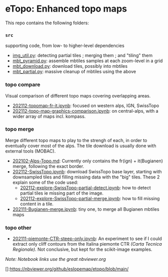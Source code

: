 # eTopo: Enhanced topo maps

This repo contains the following folders:


### `src`

supporting code, from low- to higher-level dependencies

* [img_util.py](src/img_util.py): detecting partial tiles ; merging them ; and "tiling" them
* [mbt_pyramid.py](src/mbt_pyramid.py): assemble mbtiles samples at each zoom-level in a grid
* [mbt_download.py](src/mbt_download.py): download tiles, possibly into mbtiles
* [mbt_partial.py](src/mbt_partial.py): massive cleanup of mbtiles using the above


### topo compare

Visual comparison of different topo maps covering overlapping areas.

* [202112-topomap-fr-it.ipynb]: focused on western alps, IGN, SwissTopo
* [202112-topo-map-graphics-comparison.ipynb]: on central-alps, with a wider array of maps incl. kompass.


### topo merge

Merge different topo maps to play to the strengh of each, in order to eventually cover most of the alps.
The tile download is usually done with external tools (MOBAC).

<!-- * [202012-Offline-SwissTopo.md] -->
* [202102-Alps-Topo.md]: Currently only contains the fr(ign) + it(Bugianen) merge, following the exact border.
* [202112-SwissTopo.ipynb]: download SwissTopo base layer, starting with downsampled tiles and filling missing data with the "big" tiles. These 2 explain some of the code used:
  + [202112-explore-SwissTopo-partial-detect.ipynb]: how to detect partial tiles ie missing part of the image.
  + [202112-explore-SwissTopo-partial-merge.ipynb]: how to fill missing content in a tile.
* [202111-Bugianen-merge.ipynb]: tiny one, to merge all Bugianen mbtiles maps


### topo other

* [202111-piemonte-CTR-steep-only.ipynb]: An experiment to see if I could extract only cliff contours from the Italina piemonte CTR _(Carta Tecnica Regionale)_. Not conclusive, but kept for the scikit-image examples.


_Note: Notebook links use the great nbviewer.org_

<!-- Links: -->
[202112-topomap-fr-it.ipynb]:https://nbviewer.org/github/eslopemap/etopo/blob/main/topo_compare/202112-topomap-fr-it.ipynb
[202112-topo-map-graphics-comparison.ipynb]:https://nbviewer.org/github/eslopemap/etopo/blob/main/topo_compare/202112-topo-map-graphics-comparison.ipynb
[202012-Offline-SwissTopo.md]:topo_download/202012-Offline-SwissTopo.md
[202111-Bugianen-merge.ipynb]:https://nbviewer.org/github/eslopemap/etopo/blob/main/topo_download/202111-Bugianen-merge.ipynb
[202112-SwissTopo.ipynb]:https://nbviewer.org/github/eslopemap/etopo/blob/main/topo_download/202112-SwissTopo.ipynb
[202102-Alps-Topo.md]:https://nbviewer.org/github/eslopemap/etopo/blob/main/
[202112-explore-SwissTopo-partial-detect.ipynb]:https://nbviewer.org/github/eslopemap/etopo/blob/main/topo_merge/202112-explore-SwissTopo-partial-detect.ipynb
[202112-explore-SwissTopo-partial-merge.ipynb]:https://nbviewer.org/github/eslopemap/etopo/blob/main/topo_merge/202112-explore-SwissTopo-partial-merge.ipynb
[202111-piemonte-CTR-steep-only.ipynb]:https://nbviewer.org/github/eslopemap/etopo/blob/main/topo_other/202111-piemonte-CTR-steep-only.ipynb
[]:https://nbviewer.org/github/eslopemap/etopo/blob/main/
